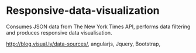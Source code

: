 # Responsive-data-visualization

Consumes JSON data from The New York Times API, performs data filtering and produces responsive data visualisation.



http://blog.visual.ly/data-sources/,
angularjs,
Jquery,
Bootstrap,

